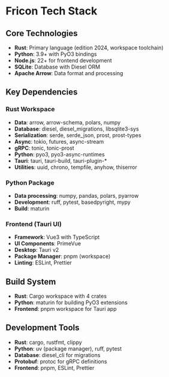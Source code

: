 # Fricon Tech Stack

## Core Technologies
- **Rust**: Primary language (edition 2024, workspace toolchain)
- **Python**: 3.9+ with PyO3 bindings
- **Node.js**: 22+ for frontend development
- **SQLite**: Database with Diesel ORM
- **Apache Arrow**: Data format and processing

## Key Dependencies

### Rust Workspace
- **Data**: arrow, arrow-schema, polars, numpy
- **Database**: diesel, diesel_migrations, libsqlite3-sys
- **Serialization**: serde, serde_json, prost, prost-types
- **Async**: tokio, futures, async-stream
- **gRPC**: tonic, tonic-prost
- **Python**: pyo3, pyo3-async-runtimes
- **Tauri**: tauri, tauri-build, tauri-plugin-*
- **Utilities**: uuid, chrono, tempfile, anyhow, thiserror

### Python Package
- **Data processing**: numpy, pandas, polars, pyarrow
- **Development**: ruff, pytest, basedpyright, mypy
- **Build**: maturin

### Frontend (Tauri UI)
- **Framework**: Vue3 with TypeScript
- **UI Components**: PrimeVue
- **Desktop**: Tauri v2
- **Package Manager**: pnpm (workspace)
- **Linting**: ESLint, Prettier

## Build System
- **Rust**: Cargo workspace with 4 crates
- **Python**: maturin for building PyO3 extensions
- **Frontend**: pnpm workspace for Tauri app

## Development Tools
- **Rust**: cargo, rustfmt, clippy
- **Python**: uv (package manager), ruff, pytest
- **Database**: diesel_cli for migrations
- **Protobuf**: protoc for gRPC definitions
- **Frontend**: pnpm, ESLint, Prettier
